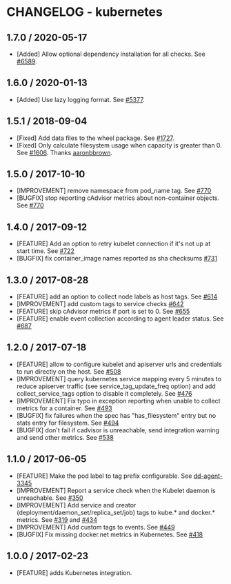 # CHANGELOG - kubernetes

## 1.7.0 / 2020-05-17

* [Added] Allow optional dependency installation for all checks. See [#6589](https://github.com/DataDog/integrations-core/pull/6589).

## 1.6.0 / 2020-01-13

* [Added] Use lazy logging format. See [#5377](https://github.com/DataDog/integrations-core/pull/5377).

## 1.5.1 / 2018-09-04

* [Fixed] Add data files to the wheel package. See [#1727](https://github.com/DataDog/integrations-core/pull/1727).
* [Fixed] Only calculate filesystem usage when capacity is greater than 0. See [#1606](https://github.com/DataDog/integrations-core/pull/1606). Thanks [aaronbbrown](https://github.com/aaronbbrown).

## 1.5.0 / 2017-10-10

* [IMPROVEMENT] remove namespace from pod_name tag. See [#770](https://github.com/DataDog/integrations-core/issues/770)
* [BUGFIX] stop reporting cAdvisor metrics about non-container objects. See [#770](https://github.com/DataDog/integrations-core/issues/770)

## 1.4.0 / 2017-09-12

* [FEATURE] Add an option to retry kubelet connection if it's not up at start time. See [#722](https://github.com/DataDog/integrations-core/issues/722)
* [BUGFIX] fix container_image names reported as sha checksums [#731](https://github.com/DataDog/integrations-core/issues/731)

## 1.3.0 / 2017-08-28

* [FEATURE] add an option to collect node labels as host tags. See [#614](https://github.com/DataDog/integrations-core/issues/614)
* [IMPROVEMENT] add custom tags to service checks [#642](https://github.com/DataDog/integrations-core/issues/642)
* [FEATURE] skip cAdvisor metrics if port is set to 0. See [#655](https://github.com/DataDog/integrations-core/issues/655)
* [FEATURE] enable event collection according to agent leader status. See [#687](https://github.com/DataDog/integrations-core/issues/687)

## 1.2.0 / 2017-07-18

* [FEATURE] allow to configure kubelet and apiserver urls and credentials to run directly on the host. See [#508](https://github.com/DataDog/integrations-core/issues/508)
* [IMPROVEMENT] query kubernetes service mapping every 5 minutes to reduce apiserver traffic (see service_tag_update_freq option) and add collect_service_tags option to disable it completely. See [#476](https://github.com/DataDog/integrations-core/issues/476)
* [IMPROVEMENT] Fix typo in exception reporting when unable to collect metrics for a container. See [#493](https://github.com/DataDog/integrations-core/issues/493)
* [BUGFIX] fix failures when the spec has "has_filesystem" entry but no stats entry for filesystem. See [#494](https://github.com/DataDog/integrations-core/issues/494)
* [BUGFIX] don't fail if cadvisor is unreachable, send integration warning and send other metrics. See [#538](https://github.com/DataDog/integrations-core/issues/538)

## 1.1.0 / 2017-06-05

* [FEATURE] Make the pod label to tag prefix configurable. See [dd-agent-3345](https://github.com/DataDog/dd-agent/pull/3345)
* [IMPROVEMENT] Report a service check when the Kubelet daemon is unreachable. See [#350](https://github.com/DataDog/integrations-core/issues/350)
* [IMPROVEMENT] Add service and creator (deployment/daemon_set/replica_set/job) tags to kube.* and docker.* metrics. See [#319](https://github.com/DataDog/integrations-core/issues/319) and [#434](https://github.com/DataDog/integrations-core/issues/434)
* [IMPROVEMENT] Add custom tags to events. See [#449](https://github.com/DataDog/integrations-core/issues/449)
* [BUGFIX] Fix missing docker.net metrics in Kubernetes. See [#418](https://github.com/DataDog/integrations-core/issues/418)

## 1.0.0 / 2017-02-23

* [FEATURE] adds Kubernetes integration.
